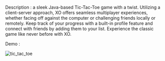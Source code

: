 Description : a sleek Java-based Tic-Tac-Toe game with a twist. Utilizing a client-server approach, XO offers seamless multiplayer experiences, whether facing off against the computer or challenging friends locally or remotely. Keep track of your progress with a built-in profile feature and connect with friends by adding them to your list. Experience the classic game like never before with XO.

Demo : 

![tic_tac_toe](https://github.com/naden43/TicTacToe/assets/85259890/31c6ccb4-baf5-40a5-9a36-c82a7f2f626d)
